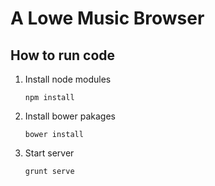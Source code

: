 A Lowe Music Browser
===================

How to run code
----------------

1. Install node modules

    `npm install`

2. Install bower pakages

    `bower install`

3. Start server

    `grunt serve`
